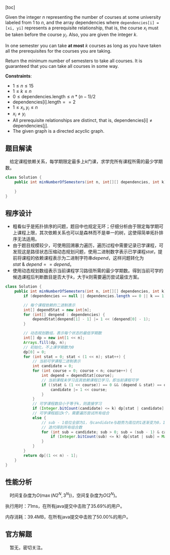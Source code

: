 [toc]

Given the integer $n$ representing the number of courses at some university labeled from $1$ to $n$, and the array dependencies where `dependencies[i] = [xi, yi]`  represents a prerequisite relationship, that is, the course $x_i$ must be taken before the course $y_i$.  Also, you are given the integer $k$.

In one semester you can take **at most** $k$ courses as long as you have taken all the prerequisites for the courses you are taking.

Return the minimum number of semesters to take all courses. It is guaranteed that you can take all courses in some way.



**Constraints**:

* $1 \le n \le 15$
* $1 \le k \le n$
* $0 \le \text{dependencies.length} \le n * (n-1) / 2$
* $\text{dependencies[i].length} == 2$
* $1 \le x_i, y_i \le n$
* $x_i \ne y_i$
* All prerequisite relationships are distinct, that is, $\text{dependencies[i]} \ne \text{dependencies[j]}$.
* The given graph is a directed acyclic graph.



## 题目解读

&emsp;给定课程依赖关系，每学期限定最多上$k$门课，求学完所有课程所需的最少学期数。

```java
class Solution {
    public int minNumberOfSemesters(int n, int[][] dependencies, int k) {
        
    }
}
```

## 程序设计

* 粗看似乎是拓扑排序的问题，题目中也规定无环；仔细分析由于限定每学期可上课程上限，其次依赖关系也可以是森林而不是单一的树，这使得简单拓扑排序无法适用。
* 由于题目规模较少，可使用回溯暴力遍历，遍历过程中需要记录已学课程，可发现这是路径状态压缩动态规划问题，使用二进制数字表示已学课程$stat$，提前将课程的依赖课程表示为二进制字符串$depend$，这样问题转化为$stat\ \&\ depend == depend$。
* 使用动态规划数组表示当前课程学习路径所需的最少学期数。得到当前可学的候选课程后判断数目是否大于$k$，大于$k$则需要遍历尝试最佳方案。

```java
class Solution {
    public int minNumberOfSemesters(int n, int[][] dependencies, int k) {
        if (dependencies == null || dependencies.length == 0 || k == 1) return n / k  + (n % k == 0 ? 0 : 1);

        // 每个课程依赖的二进制表示
        int[] dependStat = new int[n];
        for (int[] denpend : dependencies) {
            dependStat[denpend[1] - 1] |= 1 << (denpend[0] - 1);
        }

        // 动态规划数组，表示每个状态的最低学期数
        int[] dp = new int[1 << n];
        Arrays.fill(dp, n);
        // 初始化，不上课学期数为0
        dp[0] = 0;
        for (int stat = 0; stat < (1 << n); stat++) {
            // 当前可学课程二进制表示
            int candidate = 0;
            for (int course = 0; course < n; course++) {
                int depend = dependStat[course];
                // 当前课程未学习且其依赖课程已学习，即当前课程可学
                if ((stat & (1 << course)) == 0 && (depend & stat) == depend) {
                    candidate |= 1 << course;
                }
            }
            // 可学课程数目小于等于k，则直接学习
            if (Integer.bitCount(candidate) <= k) dp[stat | candidate] = Math.min(dp[stat | candidate], dp[stat] + 1);
            // 可学课程超过k个，需要遍历尝试所有组合
            else {
                // sub - 1低位全部为1，与candidate与趋势为高位的1逐渐变为0，1在低位出现，直到为0
                // 迭代得到所有组合数
                for (int sub = candidate; sub > 0; sub = (sub - 1) & candidate) {
                    if (Integer.bitCount(sub) <= k) dp[stat | sub] = Math.min(dp[stat | sub], dp[stat] + 1);
                }
            }
        }
        return dp[(1 << n) - 1];
    }
}
```

## 性能分析

&emsp;时间复杂度为$O(\max(N2^N, 3^N))$，空间复杂度为$O(2^N)$。

执行用时：71ms，在所有java提交中击败了35.69%的用户。

内存消耗：39.4MB，在所有java提交中击败了50.00%的用户。

## 官方解题

&emsp;暂无，密切关注。